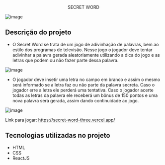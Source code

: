 <p align="center"> SECRET WORD </p>

![image](https://user-images.githubusercontent.com/122060742/230512066-1730d929-1cb3-4d3f-b897-362e1b0cb623.png)

## Descrição do projeto
* O Secret Word se trata de um jogo de adivinhação de palavras, bem ao estilo dos programas de televisão. Nesse jogo o jogador deve tentar adivinhar a palavra gerada aleatoriamente utilizando a dica do jogo e as letras que podem ou não fazer parte dessa palavra. 

![image](https://user-images.githubusercontent.com/122060742/230511990-1b1b6679-4268-4dab-9e2b-dcc3c9f3e0f5.png)

* O jogador deve insetir uma letra no campo em branco e assim o mesmo será informado se a letra faz ou não parte da palavra secreta. Caso o jogador erre a letra ele perderá uma tentativa. Caso o jogador acerte todas as letras da palavra ele receberá um bônus de 150 pontos e uma nova palavra será gerada, assim dando continuidade ao jogo.

![image](https://user-images.githubusercontent.com/122060742/230512029-acbc2f20-e722-4b88-b385-f99ff6e78fd1.png)

Link para jogar: https://secret-word-three.vercel.app/

## Tecnologias utilizadas no projeto
* HTML
* CSS
* ReactJS

